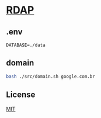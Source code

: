 # [RDAP](https://rdap.org)

## .env

```
DATABASE=./data
```

## domain

```sh
bash ./src/domain.sh google.com.br
```

## License

[MIT](./LICENSE)

